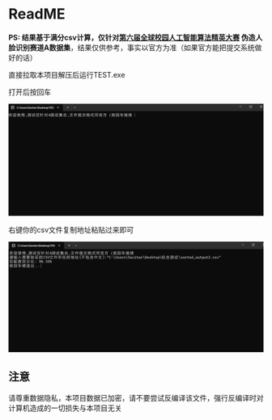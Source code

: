 # ReadME

**PS: 结果基于满分csv计算，仅针对[第六届全球校园人工智能算法精英大赛](https://www.saikr.com/vse/50183)  伪造人脸识别赛道A数据集**，结果仅供参考，事实以官方为准（如果官方能把提交系统做好的话）

直接拉取本项目解压后运行TEST.exe

打开后按回车

![屏幕截图](./data/屏幕截图%202024-10-04%20155550.png)

右键你的csv文件复制地址粘贴过来即可

![屏幕截图](./data/屏幕截图%202024-10-04%20155701.png)

## 注意

请尊重数据隐私，本项目数据已加密，请不要尝试反编译该文件，强行反编译时对计算机造成的一切损失与本项目无关
